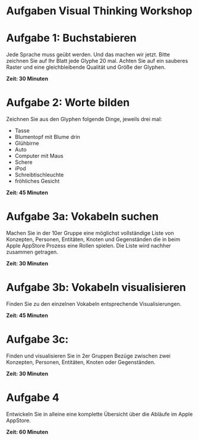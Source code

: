 Aufgaben Visual Thinking Workshop
====

# Aufgabe 1: Buchstabieren
Jede Sprache muss geübt werden. Und das machen wir jetzt. Bitte zeichnen Sie auf Ihr Blatt jede Glyphe 20 mal. Achten Sie auf ein sauberes Raster und eine gleichbleibende Qualität und Größe der Glyphen. 

**Zeit: 30 Minuten**

# Aufgabe 2: Worte bilden
Zeichnen Sie aus den Glyphen folgende Dinge, jeweils drei mal:
- Tasse
- Blumentopf mit Blume drin
- Glühbirne
- Auto
- Computer mit Maus
- Schere
- iPod
- Schreibtischleuchte
- fröhliches Gesicht

**Zeit: 45 Minuten**

# Aufgabe 3a: Vokabeln suchen
Machen Sie in der 10er Gruppe eine möglichst vollständige Liste von Konzepten, Personen, Entitäten, Knoten und Gegenständen die in beim Apple AppStore Prozess eine Rollen spielen. Die Liste wird nachher zusammen getragen.

**Zeit: 30 Minuten**

# Aufgabe 3b: Vokabeln visualisieren
Finden Sie zu den einzelnen Vokabeln entsprechende Visualisierungen. 

**Zeit: 45 Minuten**

# Aufgabe 3c:
Finden und visualisieren Sie in 2er Gruppen Bezüge zwischen zwei Konzepten, Personen, Entitäten, Knoten oder Gegenständen.

**Zeit: 30 Minuten**

# Aufgabe 4
Entwickeln Sie in alleine eine komplette Übersicht über die Abläufe im Apple AppStore.

**Zeit: 60 Minuten**